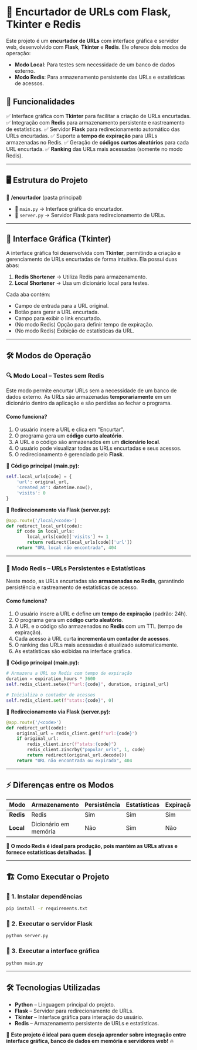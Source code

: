 # 🔗 Encurtador de URLs com Flask, Tkinter e Redis

Este projeto é um **encurtador de URLs** com interface gráfica e servidor web, desenvolvido com **Flask**, **Tkinter** e **Redis**. Ele oferece dois modos de operação:
- **Modo Local**: Para testes sem necessidade de um banco de dados externo.
- **Modo Redis**: Para armazenamento persistente das URLs e estatísticas de acessos.

## 🚀 Funcionalidades
✅ Interface gráfica com **Tkinter** para facilitar a criação de URLs encurtadas.
✅ Integração com **Redis** para armazenamento persistente e rastreamento de estatísticas.
✅ Servidor **Flask** para redirecionamento automático das URLs encurtadas.
✅ Suporte a **tempo de expiração** para URLs armazenadas no Redis.
✅ Geração de **códigos curtos aleatórios** para cada URL encurtada.
✅ **Ranking** das URLs mais acessadas (somente no modo Redis).

---
## 🖥️ Estrutura do Projeto

📂 **/encurtador** (pasta principal)
- 📄 `main.py` → Interface gráfica do encurtador.
- 📄 `server.py` → Servidor Flask para redirecionamento de URLs.

---
## 🎨 Interface Gráfica (Tkinter)
A interface gráfica foi desenvolvida com **Tkinter**, permitindo a criação e gerenciamento de URLs encurtadas de forma intuitiva. Ela possui duas abas:
1. **Redis Shortener** → Utiliza Redis para armazenamento.
2. **Local Shortener** → Usa um dicionário local para testes.

Cada aba contém:
- Campo de entrada para a URL original.
- Botão para gerar a URL encurtada.
- Campo para exibir o link encurtado.
- (No modo Redis) Opção para definir tempo de expiração.
- (No modo Redis) Exibição de estatísticas da URL.

---
## 🛠️ Modos de Operação

### 🔍 Modo Local – Testes sem Redis
Este modo permite encurtar URLs sem a necessidade de um banco de dados externo. As URLs são armazenadas **temporariamente** em um dicionário dentro da aplicação e são perdidas ao fechar o programa.

#### Como funciona?
1. O usuário insere a URL e clica em "Encurtar".
2. O programa gera um **código curto aleatório**.
3. A URL e o código são armazenados em um **dicionário local**.
4. O usuário pode visualizar todas as URLs encurtadas e seus acessos.
5. O redirecionamento é gerenciado pelo **Flask**.

📌 **Código principal (main.py):**
```python
self.local_urls[code] = {
    'url': original_url,
    'created_at': datetime.now(),
    'visits': 0
}
```

📌 **Redirecionamento via Flask (server.py):**
```python
@app.route('/local/<code>')
def redirect_local_url(code):
    if code in local_urls:
        local_urls[code]['visits'] += 1
        return redirect(local_urls[code]['url'])
    return "URL local não encontrada", 404
```

---
### 🚀 Modo Redis – URLs Persistentes e Estatísticas
Neste modo, as URLs encurtadas são **armazenadas no Redis**, garantindo persistência e rastreamento de estatísticas de acesso.

#### Como funciona?
1. O usuário insere a URL e define um **tempo de expiração** (padrão: 24h).
2. O programa gera um **código curto aleatório**.
3. A URL e o código são armazenados no **Redis** com um TTL (tempo de expiração).
4. Cada acesso à URL curta **incrementa um contador de acessos**.
5. O ranking das URLs mais acessadas é atualizado automaticamente.
6. As estatísticas são exibidas na interface gráfica.

📌 **Código principal (main.py):**
```python
# Armazena a URL no Redis com tempo de expiração
duration = expiration_hours * 3600
self.redis_client.setex(f"url:{code}", duration, original_url)

# Inicializa o contador de acessos
self.redis_client.set(f"stats:{code}", 0)
```

📌 **Redirecionamento via Flask (server.py):**
```python
@app.route('/<code>')
def redirect_url(code):
    original_url = redis_client.get(f"url:{code}")
    if original_url:
        redis_client.incr(f"stats:{code}")
        redis_client.zincrby("popular_urls", 1, code)
        return redirect(original_url.decode())
    return "URL não encontrada ou expirada", 404
```

---
## ⚡ Diferenças entre os Modos

| Modo | Armazenamento | Persistência | Estatísticas | Expiração |
|------|--------------|--------------|--------------|-----------|
| **Redis** | Redis | Sim | Sim | Sim |
| **Local** | Dicionário em memória | Não | Sim | Não |

📌 **O modo Redis é ideal para produção, pois mantém as URLs ativas e fornece estatísticas detalhadas.** 🚀

---
## 🏗️ Como Executar o Projeto

### 🔹 1. Instalar dependências
```bash
pip install -r requirements.txt
```

### 🔹 2. Executar o servidor Flask
```bash
python server.py
```

### 🔹 3. Executar a interface gráfica
```bash
python main.py
```

---
## 🛠️ Tecnologias Utilizadas
- **Python** – Linguagem principal do projeto.
- **Flask** – Servidor para redirecionamento de URLs.
- **Tkinter** – Interface gráfica para interação do usuário.
- **Redis** – Armazenamento persistente de URLs e estatísticas.

📌 **Este projeto é ideal para quem deseja aprender sobre integração entre interface gráfica, banco de dados em memória e servidores web!** 🔥

